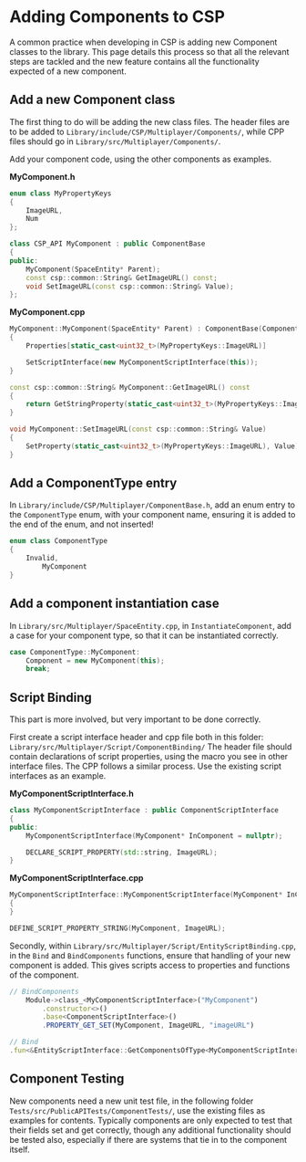 # Adding Components to CSP
A common practice when developing in CSP is adding new Component classes to the library. This page details this process so that all the relevant steps are tackled and the new feature contains all the functionality expected of a new component.

## Add a new Component class
The first thing to do will be adding the new class files. The header files are to be added to `Library/include/CSP/Multiplayer/Components/`, while CPP files should go in `Library/src/Multiplayer/Components/`.

Add your component code, using the other components as examples.

**MyComponent.h**
```cpp
enum class MyPropertyKeys
{
	ImageURL,
	Num
};

class CSP_API MyComponent : public ComponentBase
{
public:
	MyComponent(SpaceEntity* Parent);
	const csp::common::String& GetImageURL() const;
	void SetImageURL(const csp::common::String& Value);
};
```

**MyComponent.cpp**
```cpp
MyComponent::MyComponent(SpaceEntity* Parent) : ComponentBase(ComponentType::MyComponent, Parent)
{
	Properties[static_cast<uint32_t>(MyPropertyKeys::ImageURL)]				= "";

	SetScriptInterface(new MyComponentScriptInterface(this));
}

const csp::common::String& MyComponent::GetImageURL() const
{
	return GetStringProperty(static_cast<uint32_t>(MyPropertyKeys::ImageURL));
}

void MyComponent::SetImageURL(const csp::common::String& Value)
{
	SetProperty(static_cast<uint32_t>(MyPropertyKeys::ImageURL), Value);
}
```

## Add a ComponentType entry 
In `Library/include/CSP/Multiplayer/ComponentBase.h`, add an enum entry to the `ComponentType` enum, with your component name, ensuring it is added to the end of the enum, and not inserted!

```cpp
enum class ComponentType
{
	Invalid,
        MyComponent
}
```

## Add a component instantiation case
In `Library/src/Multiplayer/SpaceEntity.cpp`, in `InstantiateComponent`, add a case for your component type, so that it can be instantiated correctly.

```cpp
case ComponentType::MyComponent:
	Component = new MyComponent(this);
	break;
```

## Script Binding
This part is more involved, but very important to be done correctly.

First create a script interface header and cpp file both in this folder: `Library/src/Multiplayer/Script/ComponentBinding/`
The header file should contain declarations of script properties, using the macro you see in other interface files. The CPP follows a similar process. Use the existing script interfaces as an example.

**MyComponentScriptInterface.h**
```cpp
class MyComponentScriptInterface : public ComponentScriptInterface
{
public:
	MyComponentScriptInterface(MyComponent* InComponent = nullptr);

	DECLARE_SCRIPT_PROPERTY(std::string, ImageURL);
}
```
**MyComponentScriptInterface.cpp**
```cpp
MyComponentScriptInterface::MyComponentScriptInterface(MyComponent* InComponent) : ComponentScriptInterface(InComponent)
{
}

DEFINE_SCRIPT_PROPERTY_STRING(MyComponent, ImageURL);
```

Secondly, within `Library/src/Multiplayer/Script/EntityScriptBinding.cpp`, in the `Bind` and `BindComponents` functions, ensure that handling of your new component is added. This gives scripts access to properties and functions of the component.

```js
// BindComponents
    Module->class_<MyComponentScriptInterface>("MyComponent")
		.constructor<>()
		.base<ComponentScriptInterface>()
		.PROPERTY_GET_SET(MyComponent, ImageURL, "imageURL")

// Bind
.fun<&EntityScriptInterface::GetComponentsOfType<MyComponentScriptInterface, ComponentType::MyComponent>>("getMyComponents")
```

## Component Testing
New components need a new unit test file, in the following folder `Tests/src/PublicAPITests/ComponentTests/`, use the existing files as examples for contents. Typically components are only expected to test that their fields set and get correctly, though any additional functionality should be tested also, especially if there are systems that tie in to the component itself.